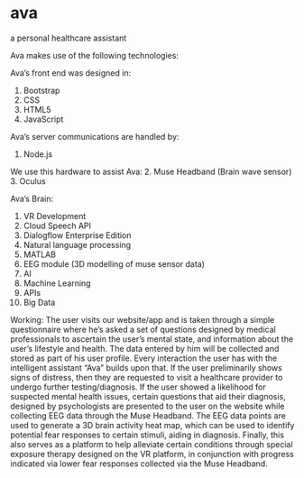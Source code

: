 # ava
a personal healthcare assistant

Ava makes use of the following technologies:

Ava’s front end was designed in:
1.	Bootstrap
2.	CSS 
3.	HTML5
4.	JavaScript

Ava’s server communications are handled by:
1.	Node.js

We use this hardware to assist Ava:
2.	Muse Headband (Brain wave sensor)
3.	Oculus

Ava’s Brain:
1.	VR Development
2.	Cloud Speech API
3.	Dialogflow Enterprise Edition 
4.	Natural language processing
5.	MATLAB
6.	EEG module (3D modelling of muse sensor data)
7.	AI
8.	Machine Learning
9.	APIs
10.	Big Data

Working:
The user visits our website/app and is taken through a simple questionnaire where he’s asked a set of questions designed by medical professionals to ascertain the user’s mental state, and information about the user’s lifestyle and health. The data entered by him will be collected and stored as part of his user profile. Every interaction the user has with the intelligent assistant “Ava” builds upon that. If the user preliminarily shows signs of distress, then they are requested to visit a healthcare provider to undergo further testing/diagnosis. If the user showed a likelihood for suspected mental health issues, certain questions that aid their diagnosis, designed by psychologists are presented to the user on the website while collecting EEG data through the Muse Headband. The EEG data points are used to generate a 3D brain activity heat map, which can be used to identify potential fear responses to certain stimuli, aiding in diagnosis. Finally, this also serves as a platform to help alleviate certain conditions through special exposure therapy designed on the VR platform, in conjunction with progress indicated via lower fear responses collected via the Muse Headband. 
